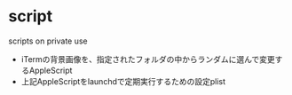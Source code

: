 script
======
scripts on private use
* iTermの背景画像を、指定されたフォルダの中からランダムに選んで変更するAppleScript
* 上記AppleScriptをlaunchdで定期実行するための設定plist
